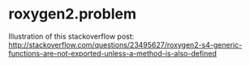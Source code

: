 roxygen2.problem
================

Illustration of this stackoverflow post: http://stackoverflow.com/questions/23495627/roxygen2-s4-generic-functions-are-not-exported-unless-a-method-is-also-defined

